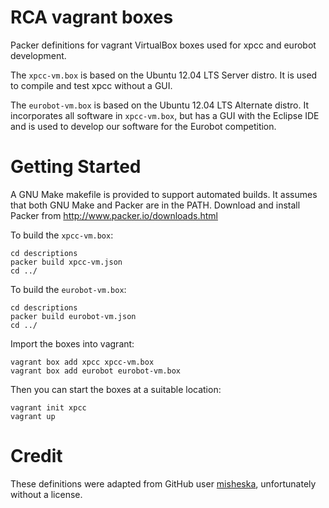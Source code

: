 RCA vagrant boxes
=================

Packer definitions for vagrant VirtualBox boxes used for xpcc and eurobot development.

The ``xpcc-vm.box`` is based on the Ubuntu 12.04 LTS Server distro.
It is used to compile and test xpcc without a GUI.

The ``eurobot-vm.box`` is based on the Ubuntu 12.04 LTS Alternate distro.
It incorporates all software in ``xpcc-vm.box``, but has a GUI with the Eclipse IDE and is used to develop our software for the Eurobot competition.


Getting Started
===============

A GNU Make makefile is provided to support automated builds.  It assumes
that both GNU Make and Packer are in the PATH.  Download and install
Packer from <http://www.packer.io/downloads.html>

To build the ``xpcc-vm.box``:

	cd descriptions
	packer build xpcc-vm.json
	cd ../

To build the ``eurobot-vm.box``:

	cd descriptions
	packer build eurobot-vm.json
	cd ../

Import the boxes into vagrant:

	vagrant box add xpcc xpcc-vm.box
	vagrant box add eurobot eurobot-vm.box

Then you can start the boxes at a suitable location:

	vagrant init xpcc
	vagrant up

Credit
======

These definitions were adapted from GitHub user [misheska](https://github.com/misheska/basebox-packer), unfortunately without a license.

